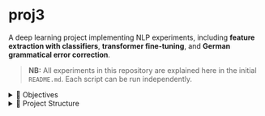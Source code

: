 # proj3

A deep learning project implementing NLP experiments, including **feature extraction with classifiers**, **transformer fine-tuning**, and **German grammatical error correction**.

> **NB:** All experiments in this repository are explained here in the initial `README.md`. Each script can be run independently.

<details>
<summary>🎯 Objectives</summary>

The exercises are designed to explore different NLP tasks and modeling strategies:

- **Feature Extraction + Baseline Classifiers**
  - Script: main_fine_tuning.py
  - Extract embeddings from pre-trained transformers
  - Train **SVM** and **Random Forest** classifiers on Rotten Tomatoes
  - Evaluate classification performance (accuracy, precision, recall, F1)

- **Fine-tuning Transformer (DistilBERT)**
  - Script: main_fine_tuning.py
  - Fine-tune **DistilBERT** for binary sentiment classification
  - Evaluate on validation and test sets
  - Save fine-tuned models for further use

- **German Grammatical Error Correction (GEC)**
  - Script: german.py
  - Train **T5-small with LoRA adapters** on MERLIN dataset (German)
  - Implement correction pipeline for sentences
  - Log corrections with:
    - Original sentence
    - Corrected version
    - Error type
    - Confidence score
    - Semantic similarity
    - Whether a change was applied
</details>

<details>
<summary>📂 Project Structure</summary>

proj3/
│── utils/                 # Utility scripts
│   ├── data_utils.py      # Dataset loading and preprocessing
│   ├── model_utils.py     # Model loading and feature extraction
│   ├── train_utils.py     # Training helpers (SVM, RF, metrics, etc.)
│
│── corrections.jsonl      # Logs of German grammar corrections
│── german.py              # German grammar correction with LoRA + T5
│── main_extract_f.py      # Feature extraction + baseline classifiers (SVM / RF)
│── main_fine_tuning.py    # Fine-tuning DistilBERT on Rotten Tomatoes
│── todo.txt               # Notes and pending tasks
│── requirements.txt       # Project dependencies

</details>
